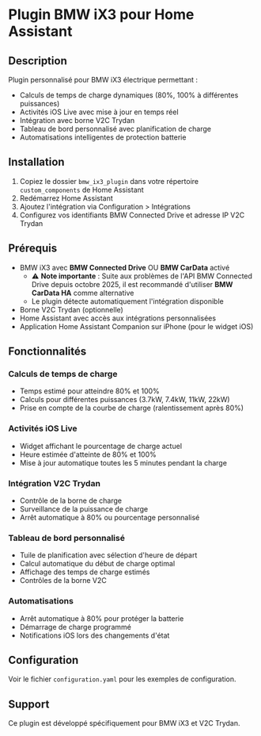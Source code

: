 # Plugin BMW iX3 pour Home Assistant

## Description
Plugin personnalisé pour BMW iX3 électrique permettant :
- Calculs de temps de charge dynamiques (80%, 100% à différentes puissances)
- Activités iOS Live avec mise à jour en temps réel
- Intégration avec borne V2C Trydan
- Tableau de bord personnalisé avec planification de charge
- Automatisations intelligentes de protection batterie

## Installation

1. Copiez le dossier `bmw_ix3_plugin` dans votre répertoire `custom_components` de Home Assistant
2. Redémarrez Home Assistant
3. Ajoutez l'intégration via Configuration > Intégrations
4. Configurez vos identifiants BMW Connected Drive et adresse IP V2C Trydan

## Prérequis

- BMW iX3 avec **BMW Connected Drive** OU **BMW CarData** activé
  - ⚠️ **Note importante** : Suite aux problèmes de l'API BMW Connected Drive depuis octobre 2025, il est recommandé d'utiliser **BMW CarData HA** comme alternative
  - Le plugin détecte automatiquement l'intégration disponible
- Borne V2C Trydan (optionnelle)
- Home Assistant avec accès aux intégrations personnalisées
- Application Home Assistant Companion sur iPhone (pour le widget iOS)

## Fonctionnalités

### Calculs de temps de charge
- Temps estimé pour atteindre 80% et 100%
- Calculs pour différentes puissances (3.7kW, 7.4kW, 11kW, 22kW)
- Prise en compte de la courbe de charge (ralentissement après 80%)

### Activités iOS Live
- Widget affichant le pourcentage de charge actuel
- Heure estimée d'atteinte de 80% et 100%
- Mise à jour automatique toutes les 5 minutes pendant la charge

### Intégration V2C Trydan
- Contrôle de la borne de charge
- Surveillance de la puissance de charge
- Arrêt automatique à 80% ou pourcentage personnalisé

### Tableau de bord personnalisé
- Tuile de planification avec sélection d'heure de départ
- Calcul automatique du début de charge optimal
- Affichage des temps de charge estimés
- Contrôles de la borne V2C

### Automatisations
- Arrêt automatique à 80% pour protéger la batterie
- Démarrage de charge programmé
- Notifications iOS lors des changements d'état

## Configuration

Voir le fichier `configuration.yaml` pour les exemples de configuration.

## Support

Ce plugin est développé spécifiquement pour BMW iX3 et V2C Trydan.

